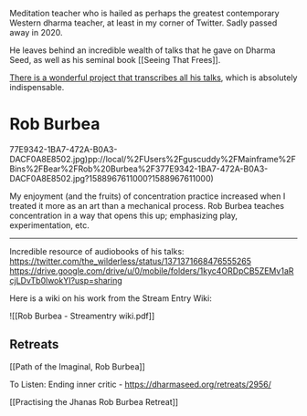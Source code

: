 Meditation teacher who is hailed as perhaps the greatest contemporary Western dharma teacher, at least in my corner of Twitter. Sadly passed away in 2020.

He leaves behind an incredible wealth of talks that he gave on Dharma Seed, as well as his seminal book [[Seeing That Frees]].

[There is a wonderful project that transcribes all his talks](https://airtable.com/shr9OS6jqmWvWTG5g/tblHlCKWIIhZzEFMk/viw3k0IfSo0Dve9ZJ/rec5JWpJ4she7EvGP/fldJfzyMJCDaGCKom/attsoGlB9XgCcZrkw), which is absolutely indispensable.

# Rob Burbea

77E9342-1BA7-472A-B0A3-DACF0A8E8502.jpg)pp://local/%2FUsers%2Fguscuddy%2FMainframe%2FBins%2FBear%2FRob%20Burbea%2F377E9342-1BA7-472A-B0A3-DACF0A8E8502.jpg?1588967611000?1588967611000)

My enjoyment (and the fruits) of concentration practice
increased when I treated it more as an art than a mechanical
process.
Rob Burbea teaches concentration in a way that opens this
up; emphasizing play, experimentation, etc.

- - - -

Incredible resource of audiobooks of his talks: https://twitter.com/the_wilderless/status/1371371668476555265
https://drive.google.com/drive/u/0/mobile/folders/1kyc4ORDpCB5ZEMv1aRcjLDvTb0lwokYI?usp=sharing

Here is a wiki on his work from the Stream Entry Wiki:

![[Rob Burbea - Streamentry wiki.pdf]]

## Retreats

[[Path of the Imaginal, Rob Burbea]]

To Listen: Ending inner critic - https://dharmaseed.org/retreats/2956/

[[Practising the Jhanas Rob Burbea Retreat]]

